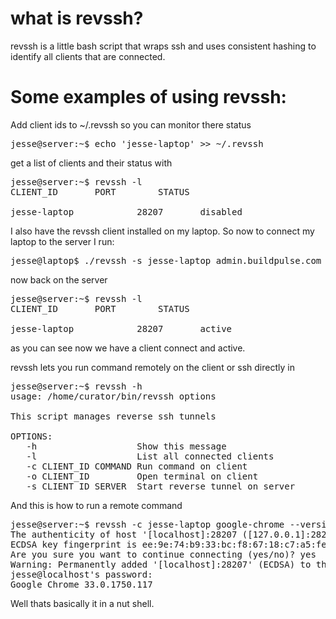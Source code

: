 # what is revssh?

revssh is a little bash script that wraps ssh and uses consistent hashing to identify all clients that are connected.

# Some examples of using revssh:

Add client ids to ~/.revssh so you can monitor there status
<pre>
jesse@server:~$ echo 'jesse-laptop' >> ~/.revssh
</pre>

get a list of clients and their status with

<pre>
jesse@server:~$ revssh -l
CLIENT_ID		PORT		STATUS

jesse-laptop			28207		disabled
</pre>

I also have the revssh client installed on my laptop. So now to connect my laptop to the server I run:

<pre>
jesse@laptop$ ./revssh -s jesse-laptop admin.buildpulse.com
</pre>

now back on the server

<pre>
jesse@server:~$ revssh -l
CLIENT_ID		PORT		STATUS

jesse-laptop			28207		active
</pre>

as you can see now we have a client connect and active.

revssh lets you run command remotely on the client or ssh directly in

<pre>
jesse@server:~$ revssh -h
usage: /home/curator/bin/revssh options

This script manages reverse ssh tunnels

OPTIONS:
   -h                   Show this message
   -l                   List all connected clients
   -c CLIENT_ID COMMAND Run command on client
   -o CLIENT_ID         Open terminal on client
   -s CLIENT_ID SERVER  Start reverse tunnel on server
</pre>

And this is how to run a remote command

<pre>
jesse@server:~$ revssh -c jesse-laptop google-chrome --version
The authenticity of host '[localhost]:28207 ([127.0.0.1]:28207)' can't be established.
ECDSA key fingerprint is ee:9e:74:b9:33:bc:f8:67:18:c7:a5:fe:be:23:4c:7a.
Are you sure you want to continue connecting (yes/no)? yes
Warning: Permanently added '[localhost]:28207' (ECDSA) to the list of known hosts.
jesse@localhost's password: 
Google Chrome 33.0.1750.117 
</pre>

Well thats basically it in a nut shell.
